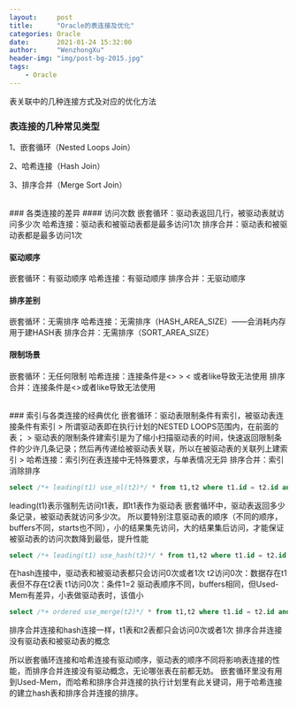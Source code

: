 ```yaml
---
layout:     post
title:      "Oracle的表连接及优化"
categories: Oracle
date:       2021-01-24 15:32:00
author:     "WenzhongXu"
header-img: "img/post-bg-2015.jpg"
tags:
    - Oracle
---
```


<!-- more -->
表关联中的几种连接方式及对应的优化方法

### 表连接的几种常见类型
1、嵌套循环（Nested Loops Join）

2、哈希连接（Hash Join）

3、排序合并（Merge Sort Join）

<br/>
### 各类连接的差异
#### 访问次数
嵌套循环：驱动表返回几行，被驱动表就访问多少次
哈希连接：驱动表和被驱动表都是最多访问1次
排序合并：驱动表和被驱动表都是最多访问1次

#### 驱动顺序
嵌套循环：有驱动顺序
哈希连接：有驱动顺序
排序合并：无驱动顺序

#### 排序差别
嵌套循环：无需排序
哈希连接：无需排序（HASH_AREA_SIZE）——会消耗内存用于建HASH表
排序合并：无需排序（SORT_AREA_SIZE）

#### 限制场景
嵌套循环：无任何限制
哈希连接：连接条件是<> > < 或者like导致无法使用
排序合并：连接条件是<>或者like导致无法使用

<br/>
### 索引与各类连接的经典优化
嵌套循环：驱动表限制条件有索引，被驱动表连接条件有索引
> 所谓驱动表即在执行计划的NESTED LOOPS范围内，在前面的表；
> 驱动表的限制条件建索引是为了缩小扫描驱动表的时间，快速返回限制条件的少许几条记录；然后再传递给被驱动表关联，所以在被驱动表的关联列上建索引
> 
哈希连接：索引列在表连接中无特殊要求，与单表情况无异
排序合并：索引消除排序

```sql
select /*+ leading(t1) use_nl(t2)*/ * from t1,t2 where t1.id = t2.id and t.id = ..
```
 leading(t1)表示强制先访问t1表，即t1表作为驱动表
嵌套循环中，驱动表返回多少条记录，被驱动表就访问多少次。
所以要特别注意驱动表的顺序（不同的顺序，buffers不同，starts也不同），小的结果集先访问，大的结果集后访问，才能保证被驱动表的访问次数降到最低，提升性能

```sql
select /*+ leading(t1) use_hash(t2)*/ * from t1,t2 where t1.id = t2.id and t.id = ..
```
在hash连接中，驱动表和被驱动表都只会访问0次或者1次
t2访问0次：数据存在t1表但不存在t2表
t1访问0次：条件1=2
驱动表顺序不同，buffers相同，但Used-Mem有差异，小表做驱动表时，该值小

```sql
select /*+ ordered use_merge(t2)*/ * from t1,t2 where t1.id = t2.id and t.id = ..
```
排序合并连接和hash连接一样，t1表和t2表都只会访问0次或者1次
排序合并连接没有驱动表和被驱动表的概念

所以嵌套循环连接和哈希连接有驱动顺序，驱动表的顺序不同将影响表连接的性能，而排序合并连接没有驱动概念，无论哪张表在前都无妨。
嵌套循环里没有用到Used-Mem，而哈希和排序合并连接的执行计划里有此关键词，用于哈希连接的建立hash表和排序合并连接的排序。